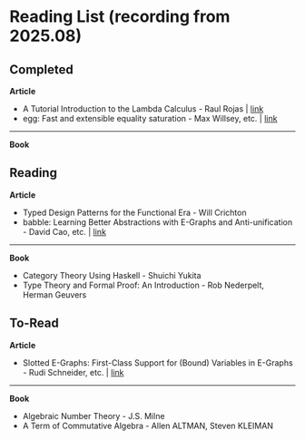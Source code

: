 # Reading List (recording from 2025.08)

## Completed

**Article**

- A Tutorial Introduction to the Lambda Calculus - Raul Rojas | [link](https://arxiv.org/pdf/1503.09060)
- egg: Fast and extensible equality saturation - Max Willsey, etc. | [link](https://dl.acm.org/doi/10.1145/3434304)
---

**Book**

## Reading

**Article**

- Typed Design Patterns for the Functional Era - Will Crichton
- babble: Learning Better Abstractions with E-Graphs and Anti-unification - David Cao, etc. | [link](https://dl.acm.org/doi/10.1145/3571207)
---

**Book**

- Category Theory Using Haskell - Shuichi Yukita
- Type Theory and Formal Proof: An Introduction - Rob Nederpelt, Herman Geuvers

## To-Read

**Article**
- Slotted E-Graphs: First-Class Support for (Bound) Variables in E-Graphs - Rudi Schneider, etc. | [link](https://dl.acm.org/doi/10.1145/3729326)

---

**Book**

- Algebraic Number Theory - J.S. Milne
- A Term of Commutative Algebra - Allen ALTMAN, Steven KLEIMAN
